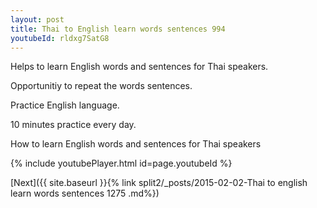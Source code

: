 ```yaml
---
layout: post
title: Thai to English learn words sentences 994 
youtubeId: rldxg7SatG8
---
```

 
 
Helps to learn English words and sentences for Thai speakers.

Opportunitiy to repeat the words sentences. 

Practice English language. 
 
10 minutes practice every day. 
 
How to learn English words and sentences for Thai speakers 
 
{% include youtubePlayer.html id=page.youtubeId %}
 
 
[Next]({{ site.baseurl }}{% link  split2/_posts/2015-02-02-Thai to english learn words sentences 1275 .md%})
 

